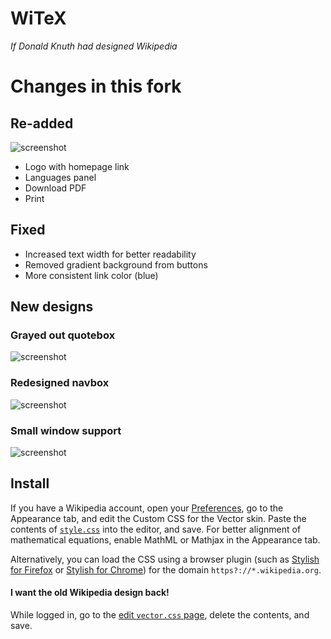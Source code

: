 # WiTeX
*If Donald Knuth had designed Wikipedia*

# Changes in this fork
## Re-added
![screenshot](https://i.imgur.com/HYmNldT.png)
- Logo with homepage link
- Languages panel
- Download PDF
- Print
## Fixed
- Increased text width for better readability
- Removed gradient background from buttons
- More consistent link color (blue)
## New designs
### Grayed out quotebox
![screenshot](https://i.imgur.com/hl9QaYP.png)
### Redesigned navbox
![screenshot](https://i.imgur.com/4FDKoCg.png)
### Small window support
![screenshot](https://i.imgur.com/4Z7hT50.png)

## Install
If you have a Wikipedia account, open your [Preferences](https://en.wikipedia.org/wiki/Special:Preferences), go to the Appearance tab, and edit the Custom CSS for the Vector skin.
Paste the contents of [`style.css`](https://raw.githubusercontent.com/AndrewBelt/WiTeX/master/style.css) into the editor, and save.
For better alignment of mathematical equations, enable MathML or Mathjax in the Appearance tab.

Alternatively, you can load the CSS using a browser plugin (such as [Stylish for Firefox](https://addons.mozilla.org/en-US/firefox/addon/stylish/?src=external-userstyleshome) or [Stylish for Chrome](https://chrome.google.com/webstore/detail/fjnbnpbmkenffdnngjfgmeleoegfcffe)) for the domain `https?://*.wikipedia.org`.


#### I want the old Wikipedia design back!
While logged in, go to the [edit `vector.css` page](https://en.wikipedia.org/w/index.php?title=Special:MyPage/vector.css&action=edit), delete the contents, and save.

